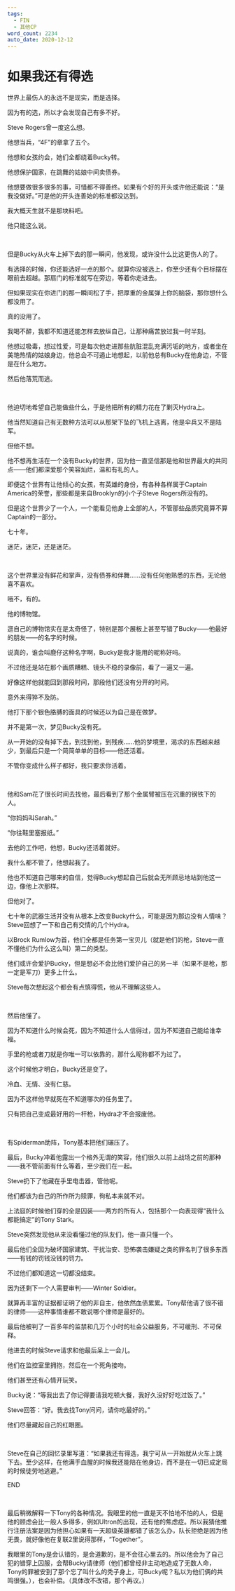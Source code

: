 ```yaml
---
tags:
  - FIN
  - 其他CP
word_count: 2234
auto_date: 2020-12-12
---
```


# 如果我还有得选

世界上最伤人的永远不是现实，而是选择。

因为有的选，所以才会发现自己有多不好。

Steve Rogers曾一度这么想。

他想当兵，“4F”的章拿了五个。

他想和女孩约会，她们全都绕着Bucky转。

他想保护国家，在跳舞的姑娘中间卖债券。

他想要做很多很多的事，可惜都不得善终。如果有个好的开头或许他还能说：“是我没做好。”可是他的开头连善始的标准都没达到。

我大概天生就不是那块料吧。

他只能这么说。

<br>

但是Bucky从火车上掉下去的那一瞬间，他发现，或许没什么比这更伤人的了。

有选择的时候，你还能选好一点的那个。就算你没被选上，你至少还有个目标摆在眼前去超越。那扇门的标准就写在旁边，等着你走进去。

但如果现实在你进门的那一瞬间松了手，把厚重的金属弹上你的脑袋，那你想什么都没用了。

真的没用了。

我喝不醉，我都不知道还能怎样去放纵自己，让那种痛苦放过我一时半刻。

他想过吸毒，想过性爱，可是每次他走进那些肮脏混乱充满污垢的地方，或者坐在美艳热情的姑娘身边，他总会不可遏止地想起，以前他总有Bucky在他身边，不管是在什么地方。

然后他落荒而逃。

<br>

他迫切地希望自己能做些什么，于是他把所有的精力花在了剿灭Hydra上。

他当然知道自己有无数种方法可以从那架下坠的飞机上逃离，他是伞兵又不是陆军。

但他不想。

他不想再生活在一个没有Bucky的世界，因为他一直坚信那是他和世界最大的共同点——他们都深爱那个笑容灿烂，温和有礼的人。

即便这个世界有让他倾心的女孩，有英雄的身份，有各种各样属于Captain America的荣誉，那些都是来自Brooklyn的小个子Steve Rogers所没有的。

但是这个世界少了一个人，一个能看见他身上全部的人，不管那些品质究竟算不算Captain的一部分。

七十年。

迷茫，迷茫，还是迷茫。

<br>

这个世界里没有鲜花和掌声，没有债券和伴舞……没有任何他熟悉的东西，无论他喜不喜欢。

哦不，有的。

他的博物馆。

逛自己的博物馆实在是太奇怪了，特别是那个展板上甚至写错了Bucky——他最好的朋友——的名字的时候。

说真的，谁会叫鹿仔这种名字啊，Bucky是我才能用的昵称好吗。

不过他还是站在那个画质糟糕、镜头不稳的录像前，看了一遍又一遍。

好像这样他就能回到那段时间，那段他们还没有分开的时间。

意外来得猝不及防。

他打下那个银色胳膊的面具的时候还以为自己是在做梦。

并不是第一次，梦见Bucky没有死。

从一开始的没有掉下去，到找到他，到残疾……他的梦境里，渴求的东西越来越少，到最后只是一个简简单单的目标——他还活着。

不管你变成什么样子都好，我只要求你活着。

<br>

他和Sam花了很长时间去找他，最后看到了那个金属臂被压在沉重的钢铁下的人。

“你妈妈叫Sarah。”

“你往鞋里塞报纸。”

去他的工作吧，他想，Bucky还活着就好。

我什么都不管了，他想起我了。

他也不知道自己哪来的自信，觉得Bucky想起自己后就会无所顾忌地站到他这一边，像他上次那样。

但他对了。

七十年的武器生活并没有从根本上改变Bucky什么，可能是因为那边没有人情味？Steve回想了一下和自己有交情的几个Hydra。

以Brock Rumlow为首，他们全都是任务第一宝贝儿（就是他们的枪，Steve一直不懂他们为什么这么叫）第二的类型。

他们或许会爱护Bucky，但是想必不会比他们爱护自己的另一半（如果不是枪，那一定是军刀）更多上什么。

Steve每次想起这个都会有点慎得慌，他从不理解这些人。

<br>

然后他懂了。

因为不知道什么时候会死，因为不知道什么人信得过，因为不知道自己能给谁幸福。

手里的枪或者刀就是你唯一可以依靠的，那什么昵称都不为过了。

这个时候他才明白，Bucky还是变了。

冷血、无情、没有仁慈。

因为不这样他早就死在不知道哪次的任务里了。

只有把自己变成最好用的一杆枪，Hydra才不会报废他。

<br>

有Spiderman助阵，Tony基本把他们碾压了。

最后，Bucky冲着他露出一个格外无谓的笑容，他们很久以前上战场之前的那种——我不管前面有什么等着，至少我们在一起。

Steve扔下了他藏在手里电击器，管他呢。

他们都该为自己的所作所为赎罪，徇私本来就不对。

上法庭的时候他们穿的全是囚装——两方的所有人，包括那个一向表现得“我什么都能搞定”的Tony Stark。

Steve突然发现他从来没看懂过他的队友们，他一直只懂一个。

最后他们全因为破坏国家建筑、干扰治安、恐怖袭击嫌疑之类的罪名判了很多东西——有钱的罚钱没钱的罚力。

不过他们都知道这一切都没结束。

因为还剩下一个人需要审判——Winter Soldier。

就算再丰富的证据都证明了他的非自主，他依然血债累累。Tony帮他请了很不错的律师——这种事情谁都不敢说哪个律师是最好的。

最后他被判了一百多年的监禁和几万个小时的社会公益服务，不可缓刑、不可保释。

他进去的时候Steve请求和他最后呆上一会儿。

他们在监控室里拥抱，然后在一个死角接吻。

他们甚至还有心情开玩笑。

Bucky说：“等我出去了你记得要请我吃顿大餐，我好久没好好吃过饭了。”

Steve回答：“好。我去找Tony问问，请你吃最好的。”

他们尽量藏起自己的红眼圈。

<br>

Steve在自己的回忆录里写道：“如果我还有得选，我宁可从一开始就从火车上跳下去。至少这样，在他满手血腥的时候我还能陪在他身边，而不是在一切已成定局的时候徒劳地逃避。”

END

<br>

最后稍微解释一下Tony的各种情况。我眼里的他一直是天不怕地不怕的人，但是他的顾虑会比一般人多得多，例如Ultron的出现，还有他的焦虑症。所以我猜他推行注册法案是因为他担心如果有一天超级英雄都错了该怎么办，队长拒绝是因为他无畏，就好像他在复联2里说得那样，“Together”。

我眼里的Tony是会认错的，是会道歉的，是不会往心里去的。所以他会为了自己犯的错穿上囚服，会帮Bucky请律师（他们都曾经非主动地造成了无数人命，Tony的罪被安到了那个忘了叫什么的秃子身上，可Bucky呢？私以为他们俩的共鸣很强。），也会补偿。（具体改不改错，那个再议。）

